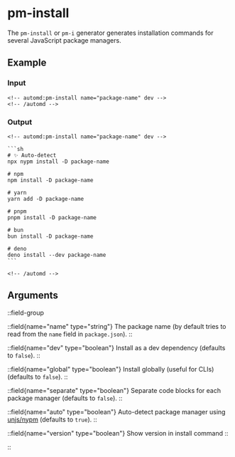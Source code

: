 # pm-install

The `pm-install` or `pm-i` generator generates installation commands for several JavaScript package managers.

## Example

<!-- automd:example generator=pm-install name=package-name dev -->

### Input

    <!-- automd:pm-install name="package-name" dev -->
    <!-- /automd -->

### Output

    <!-- automd:pm-install name="package-name" dev -->

    ```sh
    # ✨ Auto-detect
    npx nypm install -D package-name

    # npm
    npm install -D package-name

    # yarn
    yarn add -D package-name

    # pnpm
    pnpm install -D package-name

    # bun
    bun install -D package-name

    # deno
    deno install --dev package-name
    ```

    <!-- /automd -->

<!-- /automd -->

## Arguments

::field-group

::field{name="name" type="string"}
The package name (by default tries to read from the `name` field in `package.json`).
::

::field{name="dev" type="boolean"}
Install as a dev dependency (defaults to `false`).
::

::field{name="global" type="boolean"}
Install globally (useful for CLIs) (defaults to `false`).
::

::field{name="separate" type="boolean"}
Separate code blocks for each package manager (defaults to `false`).
::

::field{name="auto" type="boolean"}
Auto-detect package manager using [unjs/nypm](https://github.com/unjs/nypm#-nypm) (defaults to `true`).
::

::field{name="version" type="boolean"}
Show version in install command
::

::
